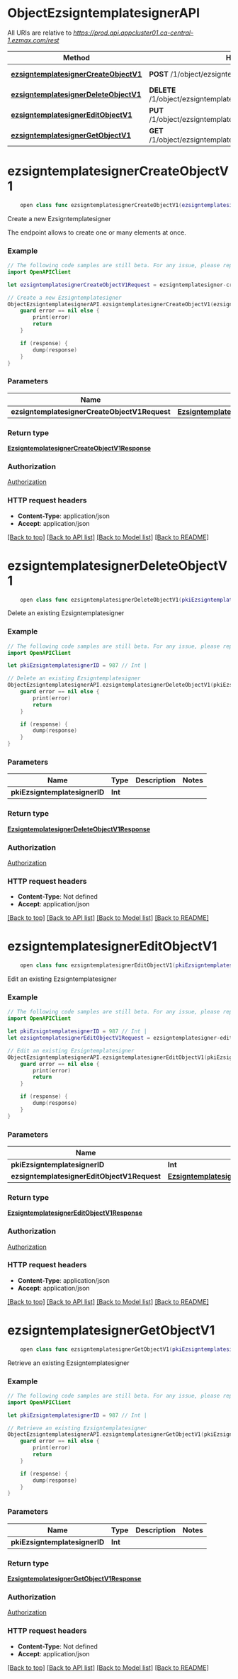 # ObjectEzsigntemplatesignerAPI

All URIs are relative to *https://prod.api.appcluster01.ca-central-1.ezmax.com/rest*

Method | HTTP request | Description
------------- | ------------- | -------------
[**ezsigntemplatesignerCreateObjectV1**](ObjectEzsigntemplatesignerAPI.md#ezsigntemplatesignercreateobjectv1) | **POST** /1/object/ezsigntemplatesigner | Create a new Ezsigntemplatesigner
[**ezsigntemplatesignerDeleteObjectV1**](ObjectEzsigntemplatesignerAPI.md#ezsigntemplatesignerdeleteobjectv1) | **DELETE** /1/object/ezsigntemplatesigner/{pkiEzsigntemplatesignerID} | Delete an existing Ezsigntemplatesigner
[**ezsigntemplatesignerEditObjectV1**](ObjectEzsigntemplatesignerAPI.md#ezsigntemplatesignereditobjectv1) | **PUT** /1/object/ezsigntemplatesigner/{pkiEzsigntemplatesignerID} | Edit an existing Ezsigntemplatesigner
[**ezsigntemplatesignerGetObjectV1**](ObjectEzsigntemplatesignerAPI.md#ezsigntemplatesignergetobjectv1) | **GET** /1/object/ezsigntemplatesigner/{pkiEzsigntemplatesignerID} | Retrieve an existing Ezsigntemplatesigner


# **ezsigntemplatesignerCreateObjectV1**
```swift
    open class func ezsigntemplatesignerCreateObjectV1(ezsigntemplatesignerCreateObjectV1Request: EzsigntemplatesignerCreateObjectV1Request, completion: @escaping (_ data: EzsigntemplatesignerCreateObjectV1Response?, _ error: Error?) -> Void)
```

Create a new Ezsigntemplatesigner

The endpoint allows to create one or many elements at once.

### Example
```swift
// The following code samples are still beta. For any issue, please report via http://github.com/OpenAPITools/openapi-generator/issues/new
import OpenAPIClient

let ezsigntemplatesignerCreateObjectV1Request = ezsigntemplatesigner-createObject-v1-Request(aObjEzsigntemplatesigner: [ezsigntemplatesigner-RequestCompound(pkiEzsigntemplatesignerID: 123, fkiEzsigntemplateID: 123, sEzsigntemplatesignerDescription: "sEzsigntemplatesignerDescription_example")]) // EzsigntemplatesignerCreateObjectV1Request | 

// Create a new Ezsigntemplatesigner
ObjectEzsigntemplatesignerAPI.ezsigntemplatesignerCreateObjectV1(ezsigntemplatesignerCreateObjectV1Request: ezsigntemplatesignerCreateObjectV1Request) { (response, error) in
    guard error == nil else {
        print(error)
        return
    }

    if (response) {
        dump(response)
    }
}
```

### Parameters

Name | Type | Description  | Notes
------------- | ------------- | ------------- | -------------
 **ezsigntemplatesignerCreateObjectV1Request** | [**EzsigntemplatesignerCreateObjectV1Request**](EzsigntemplatesignerCreateObjectV1Request.md) |  | 

### Return type

[**EzsigntemplatesignerCreateObjectV1Response**](EzsigntemplatesignerCreateObjectV1Response.md)

### Authorization

[Authorization](../README.md#Authorization)

### HTTP request headers

 - **Content-Type**: application/json
 - **Accept**: application/json

[[Back to top]](#) [[Back to API list]](../README.md#documentation-for-api-endpoints) [[Back to Model list]](../README.md#documentation-for-models) [[Back to README]](../README.md)

# **ezsigntemplatesignerDeleteObjectV1**
```swift
    open class func ezsigntemplatesignerDeleteObjectV1(pkiEzsigntemplatesignerID: Int, completion: @escaping (_ data: EzsigntemplatesignerDeleteObjectV1Response?, _ error: Error?) -> Void)
```

Delete an existing Ezsigntemplatesigner



### Example
```swift
// The following code samples are still beta. For any issue, please report via http://github.com/OpenAPITools/openapi-generator/issues/new
import OpenAPIClient

let pkiEzsigntemplatesignerID = 987 // Int | 

// Delete an existing Ezsigntemplatesigner
ObjectEzsigntemplatesignerAPI.ezsigntemplatesignerDeleteObjectV1(pkiEzsigntemplatesignerID: pkiEzsigntemplatesignerID) { (response, error) in
    guard error == nil else {
        print(error)
        return
    }

    if (response) {
        dump(response)
    }
}
```

### Parameters

Name | Type | Description  | Notes
------------- | ------------- | ------------- | -------------
 **pkiEzsigntemplatesignerID** | **Int** |  | 

### Return type

[**EzsigntemplatesignerDeleteObjectV1Response**](EzsigntemplatesignerDeleteObjectV1Response.md)

### Authorization

[Authorization](../README.md#Authorization)

### HTTP request headers

 - **Content-Type**: Not defined
 - **Accept**: application/json

[[Back to top]](#) [[Back to API list]](../README.md#documentation-for-api-endpoints) [[Back to Model list]](../README.md#documentation-for-models) [[Back to README]](../README.md)

# **ezsigntemplatesignerEditObjectV1**
```swift
    open class func ezsigntemplatesignerEditObjectV1(pkiEzsigntemplatesignerID: Int, ezsigntemplatesignerEditObjectV1Request: EzsigntemplatesignerEditObjectV1Request, completion: @escaping (_ data: EzsigntemplatesignerEditObjectV1Response?, _ error: Error?) -> Void)
```

Edit an existing Ezsigntemplatesigner



### Example
```swift
// The following code samples are still beta. For any issue, please report via http://github.com/OpenAPITools/openapi-generator/issues/new
import OpenAPIClient

let pkiEzsigntemplatesignerID = 987 // Int | 
let ezsigntemplatesignerEditObjectV1Request = ezsigntemplatesigner-editObject-v1-Request(objEzsigntemplatesigner: ezsigntemplatesigner-RequestCompound(pkiEzsigntemplatesignerID: 123, fkiEzsigntemplateID: 123, sEzsigntemplatesignerDescription: "sEzsigntemplatesignerDescription_example")) // EzsigntemplatesignerEditObjectV1Request | 

// Edit an existing Ezsigntemplatesigner
ObjectEzsigntemplatesignerAPI.ezsigntemplatesignerEditObjectV1(pkiEzsigntemplatesignerID: pkiEzsigntemplatesignerID, ezsigntemplatesignerEditObjectV1Request: ezsigntemplatesignerEditObjectV1Request) { (response, error) in
    guard error == nil else {
        print(error)
        return
    }

    if (response) {
        dump(response)
    }
}
```

### Parameters

Name | Type | Description  | Notes
------------- | ------------- | ------------- | -------------
 **pkiEzsigntemplatesignerID** | **Int** |  | 
 **ezsigntemplatesignerEditObjectV1Request** | [**EzsigntemplatesignerEditObjectV1Request**](EzsigntemplatesignerEditObjectV1Request.md) |  | 

### Return type

[**EzsigntemplatesignerEditObjectV1Response**](EzsigntemplatesignerEditObjectV1Response.md)

### Authorization

[Authorization](../README.md#Authorization)

### HTTP request headers

 - **Content-Type**: application/json
 - **Accept**: application/json

[[Back to top]](#) [[Back to API list]](../README.md#documentation-for-api-endpoints) [[Back to Model list]](../README.md#documentation-for-models) [[Back to README]](../README.md)

# **ezsigntemplatesignerGetObjectV1**
```swift
    open class func ezsigntemplatesignerGetObjectV1(pkiEzsigntemplatesignerID: Int, completion: @escaping (_ data: EzsigntemplatesignerGetObjectV1Response?, _ error: Error?) -> Void)
```

Retrieve an existing Ezsigntemplatesigner



### Example
```swift
// The following code samples are still beta. For any issue, please report via http://github.com/OpenAPITools/openapi-generator/issues/new
import OpenAPIClient

let pkiEzsigntemplatesignerID = 987 // Int | 

// Retrieve an existing Ezsigntemplatesigner
ObjectEzsigntemplatesignerAPI.ezsigntemplatesignerGetObjectV1(pkiEzsigntemplatesignerID: pkiEzsigntemplatesignerID) { (response, error) in
    guard error == nil else {
        print(error)
        return
    }

    if (response) {
        dump(response)
    }
}
```

### Parameters

Name | Type | Description  | Notes
------------- | ------------- | ------------- | -------------
 **pkiEzsigntemplatesignerID** | **Int** |  | 

### Return type

[**EzsigntemplatesignerGetObjectV1Response**](EzsigntemplatesignerGetObjectV1Response.md)

### Authorization

[Authorization](../README.md#Authorization)

### HTTP request headers

 - **Content-Type**: Not defined
 - **Accept**: application/json

[[Back to top]](#) [[Back to API list]](../README.md#documentation-for-api-endpoints) [[Back to Model list]](../README.md#documentation-for-models) [[Back to README]](../README.md)

